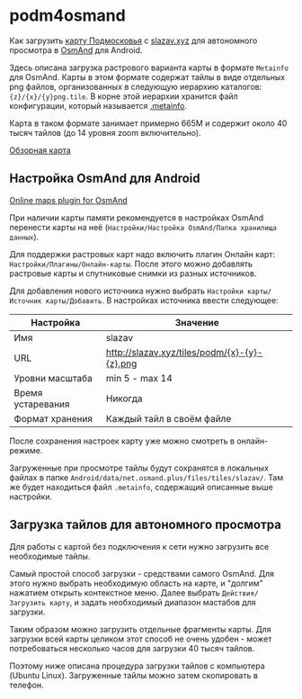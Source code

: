 # podm4osmand

Как загрузить [карту Подмосковья](http://slazav.xyz/maps/podm_txt.htm)
c [slazav.xyz](http://slazav.xyz/) для автономного просмотра
в [OsmAnd](https://osmand.net/) для Android.

Здесь описана загрузка растрового варианта карты в формате `Metainfo` для OsmAnd.
Карты в этом формате содержат тайлы в виде отдельных png файлов, организованных
в следующую иерархию каталогов: `{z}/{x}/{y}png.tile`. В корне этой иерархии
хранится файл конфигурации, который называется [.metainfo](tiles/.metainfo).

Карта в таком формате занимает примерно 665M
и содержит около 40 тысяч тайлов (до 14 уровня zoom включительно).

[Обзорная карта](http://slazav.xyz/maps/podm/all_podm.htm)

## Настройка OsmAnd для Android

[Online maps plugin for OsmAnd](https://osmand.net/features/online-maps-plugin)

При наличии карты памяти рекомендуется в настройках OsmAnd перенести
карты на неё (`Настройки/Настройка OsmAnd/Папка хранилища данных`).

Для поддержки растровых карт надо включить плагин Онлайн карт:
`Настройки/Плагины/Онлайн-карты`.
После этого можно добавлять растровые карты и спутниковые снимки из разных источников.

Для добавления нового источника нужно выбрать `Настройки карты/Источник карты/Добавить`.
В настройках источника ввести следующее:

Настройка | Значение
--- | ---
Имя | slazav
URL | http://slazav.xyz/tiles/podm/{x}-{y}-{z}.png
Уровни масштаба | min 5 - max 14
Время устаревания | Никогда
Формат хранения | Каждый тайл в своём файле

После сохранения настроек карту уже можно смотреть в онлайн-режиме.

Загруженные при просмотре тайлы будут сохранятся в локальных файлах
в папке `Android/data/net.osmand.plus/files/tiles/slazav/`.
Там же будет находиться файл `.metainfo`, содержащий описанные выше настройки.

## Загрузка тайлов для автономного просмотра

Для работы с картой без подключения к сети нужно загрузить все необходимые тайлы.

Самый простой способ загрузки - средствами самого OsmAnd.
Для этого нужно выбрать необходимую область на карте,
и "долгим" нажатием открыть контекстное меню.
Далее выбрать `Действия/Загрузить карту`,
и задать необходимый диапазон мастабов для загрузки.

Таким образом можно загрузить отдельные фрагменты карты.
Для загрузки всей карты целиком этот способ не очень удобен -
может потребоваться несколько часов для загрузки 40 тысяч тайлов.

Поэтому ниже описана процедура загрузки тайлов с компьютера (Ubuntu Linux).
Загруженные тайлы можно затем скопировать в телефон.
